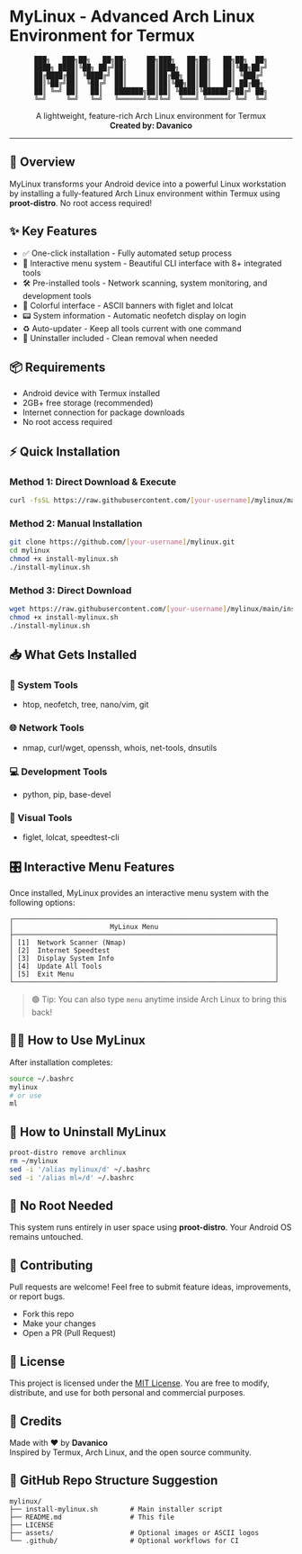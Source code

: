 
# MyLinux - Advanced Arch Linux Environment for Termux

<div align="center">

```
███╗   ███╗██╗   ██╗██╗     ██╗███╗   ██╗██╗   ██╗██╗  ██╗
████╗ ████║╚██╗ ██╔╝██║     ██║████╗  ██║██║   ██║╚██╗██╔╝
██╔████╔██║ ╚████╔╝ ██║     ██║██╔██╗ ██║██║   ██║ ╚███╔╝ 
██║╚██╔╝██║  ╚██╔╝  ██║     ██║██║╚██╗██║██║   ██║ ██╔██╗ 
██║ ╚═╝ ██║   ██║   ███████╗██║██║ ╚████║╚██████╔╝██╔╝ ██╗
╚═╝     ╚═╝   ╚═╝   ╚══════╝╚═╝╚═╝  ╚═══╝ ╚═════╝ ╚═╝  ╚═╝
```

A lightweight, feature-rich Arch Linux environment for Termux  
**Created by: Davanico**
</div>

---

## 📄 Overview
MyLinux transforms your Android device into a powerful Linux workstation by installing a fully-featured Arch Linux environment within Termux using **proot-distro**. No root access required!

## ✨ Key Features

- ✅ One-click installation - Fully automated setup process  
- 🧭 Interactive menu system - Beautiful CLI interface with 8+ integrated tools  
- 🛠️ Pre-installed tools - Network scanning, system monitoring, and development tools  
- 🌈 Colorful interface - ASCII banners with figlet and lolcat  
- 📟 System information - Automatic neofetch display on login  
- ♻️ Auto-updater - Keep all tools current with one command  
- 🧹 Uninstaller included - Clean removal when needed  

## 📦 Requirements

- Android device with Termux installed  
- 2GB+ free storage (recommended)  
- Internet connection for package downloads  
- No root access required  

## ⚡ Quick Installation

### Method 1: Direct Download & Execute
```bash
curl -fsSL https://raw.githubusercontent.com/[your-username]/mylinux/main/install-mylinux.sh | bash
```

### Method 2: Manual Installation
```bash
git clone https://github.com/[your-username]/mylinux.git
cd mylinux
chmod +x install-mylinux.sh
./install-mylinux.sh
```

### Method 3: Direct Download
```bash
wget https://raw.githubusercontent.com/[your-username]/mylinux/main/install-mylinux.sh
chmod +x install-mylinux.sh
./install-mylinux.sh
```

## 📥 What Gets Installed

### 🧰 System Tools
- htop, neofetch, tree, nano/vim, git

### 🌐 Network Tools
- nmap, curl/wget, openssh, whois, net-tools, dnsutils

### 💻 Development Tools
- python, pip, base-devel

### 🎨 Visual Tools
- figlet, lolcat, speedtest-cli

## 🎛️ Interactive Menu Features

Once installed, MyLinux provides an interactive menu system with the following options:

```
┌─────────────────────────────────────────────────────────────────┐
│                        MyLinux Menu                             │
├─────────────────────────────────────────────────────────────────┤
│ [1]  Network Scanner (Nmap)                                     │
│ [2]  Internet Speedtest                                         │
│ [3]  Display System Info                                        │
│ [4]  Update All Tools                                           │
│ [5]  Exit Menu                                                  │
└─────────────────────────────────────────────────────────────────┘
```

> 🟢 Tip: You can also type `menu` anytime inside Arch Linux to bring this back!

## 🧑‍💻 How to Use MyLinux

After installation completes:

```bash
source ~/.bashrc
mylinux
# or use
ml
```

## 🧼 How to Uninstall MyLinux

```bash
proot-distro remove archlinux
rm ~/mylinux
sed -i '/alias mylinux/d' ~/.bashrc
sed -i '/alias ml=/d' ~/.bashrc
```

## 🔐 No Root Needed
This system runs entirely in user space using **proot-distro**. Your Android OS remains untouched.

## 🤝 Contributing

Pull requests are welcome! Feel free to submit feature ideas, improvements, or report bugs.

- Fork this repo
- Make your changes
- Open a PR (Pull Request)

## 🪪 License

This project is licensed under the [MIT License](https://opensource.org/licenses/MIT). You are free to modify, distribute, and use for both personal and commercial purposes.

## 🙏 Credits

Made with ❤️ by **Davanico**  
Inspired by Termux, Arch Linux, and the open source community.

## 📁 GitHub Repo Structure Suggestion

```
mylinux/
├── install-mylinux.sh        # Main installer script
├── README.md                 # This file
├── LICENSE
├── assets/                   # Optional images or ASCII logos
└── .github/                  # Optional workflows for CI
```
